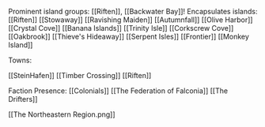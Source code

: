 Prominent island groups: [[Riften]], [[Backwater Bay]]!
Encapsulates islands:
[[Riften]]
[[Stowaway]]
[[Ravishing Maiden]]
[[Autumnfall]]
[[Olive Harbor]]
[[Crystal Cove]]
[[Banana Islands]]
[[Trinity Isle]]
[[Corkscrew Cove]]
[[Oakbrook]]
[[Thieve's Hideaway]]
[[Serpent Isles]]
[[Frontier]]
[[Monkey Island]]

Towns:

[[SteinHafen]]
[[Timber Crossing]]
[[Riften]]

Faction Presence:
[[Colonials]]
[[The Federation of Falconia]]
[[The Drifters]]


[[The Northeastern Region.png]]